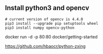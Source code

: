 
## Install python3 and opencv

```
# current version of opencv is 4.4.0
pip3 install --upgrade pip setuptools wheel
pip3 install numpy opencv-python
```

docker run -d -p 80:80 docker/getting-started

https://github.com/hbaocr/python-zxing


